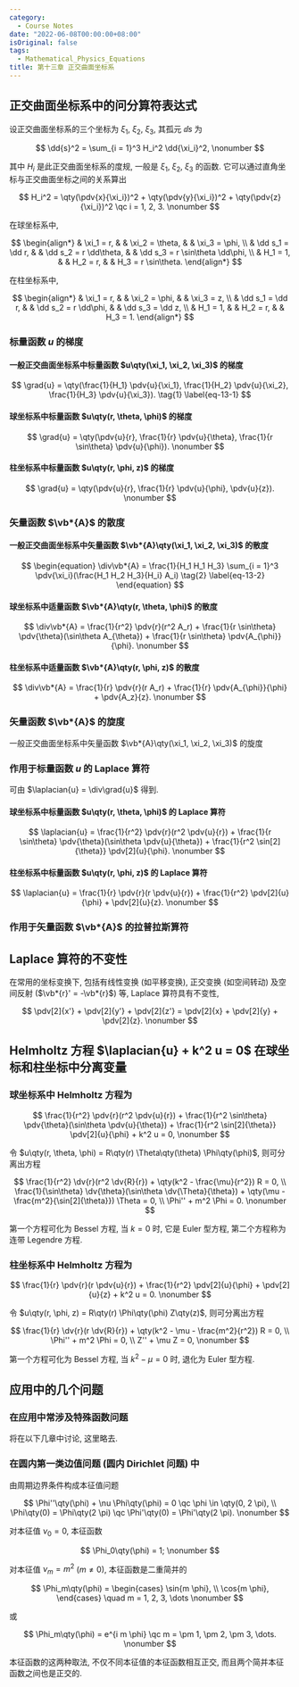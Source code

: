 ```yaml
---
category:
  - Course Notes
date: "2022-06-08T00:00:00+08:00"
isOriginal: false
tags:
  - Mathematical_Physics_Equations
title: 第十三章 正交曲面坐标系
---
```


## 正交曲面坐标系中的问分算符表达式

设正交曲面坐标系的三个坐标为 $\xi_1$, $\xi_2$, $\xi_3$, 其孤元 $\dd s$ 为

$$
\dd{s}^2 = \sum_{i = 1}^3 H_i^2 \dd{\xi_i}^2,
\nonumber
$$

其中 $H_i$ 是此正交曲面坐标系的度规, 一般是 $\xi_1$, $\xi_2$, $\xi_3$ 的函数. 它可以通过直角坐标与正交曲面坐标之间的关系算出

$$
H_i^2 = \qty(\pdv{x}{\xi_i})^2 + \qty(\pdv{y}{\xi_i})^2 + \qty(\pdv{z}{\xi_i})^2 \qc i = 1, 2, 3.
\nonumber
$$

在球坐标系中,

$$
\begin{align*}
   & \xi_1 = r,       &  & \xi_2 = \theta,        &  & \xi_3 = \phi,                   \\
   & \dd s_1 = \dd r, &  & \dd s_2 = r \dd\theta, &  & \dd s_3 = r \sin\theta \dd\phi, \\
   & H_1 = 1,         &  & H_2 = r,               &  & H_3 = r \sin\theta.
\end{align*}
$$

在柱坐标系中,

$$
\begin{align*}
   & \xi_1 = r,       &  & \xi_2 = \phi,        &  & \xi_3 = z,       \\
   & \dd s_1 = \dd r, &  & \dd s_2 = r \dd\phi, &  & \dd s_3 = \dd z, \\
   & H_1 = 1,         &  & H_2 = r,             &  & H_3 = 1.
\end{align*}
$$

### 标量函数 $u$ 的梯度

#### 一般正交曲面坐标系中标量函数 $u\qty(\xi_1, \xi_2, \xi_3)$ 的梯度

$$
\grad{u} = \qty(\frac{1}{H_1} \pdv{u}{\xi_1}, \frac{1}{H_2} \pdv{u}{\xi_2}, \frac{1}{H_3} \pdv{u}{\xi_3}).
\tag{1} \label{eq-13-1}
$$

#### 球坐标系中标量函数 $u\qty(r, \theta, \phi)$ 的梯度

$$
\grad{u} = \qty(\pdv{u}{r}, \frac{1}{r} \pdv{u}{\theta}, \frac{1}{r \sin\theta} \pdv{u}{\phi}).
\nonumber
$$

#### 柱坐标系中标量函数 $u\qty(r, \phi, z)$ 的梯度

$$
\grad{u} = \qty(\pdv{u}{r}, \frac{1}{r} \pdv{u}{\phi}, \pdv{u}{z}).
\nonumber
$$

### 矢量函数 $\vb*{A}$ 的散度

#### 一般正交曲面坐标系中矢量函数 $\vb*{A}\qty(\xi_1, \xi_2, \xi_3)$ 的散度

$$
\begin{equation}
  \div\vb*{A} = \frac{1}{H_1 H_1 H_3} \sum_{i = 1}^3 \pdv{\xi_i}(\frac{H_1 H_2 H_3}{H_i} A_i)
  \tag{2} \label{eq-13-2}
\end{equation}
$$

#### 球坐标系中适量函数 $\vb*{A}\qty(r, \theta, \phi)$ 的散度

$$
\div\vb*{A} = \frac{1}{r^2} \pdv{r}(r^2 A_r) + \frac{1}{r \sin\theta} \pdv{\theta}(\sin\theta A_{\theta}) + \frac{1}{r \sin\theta} \pdv{A_{\phi}}{\phi}.
\nonumber
$$

#### 柱坐标系中适量函数 $\vb*{A}\qty(r, \phi, z)$ 的散度

$$
\div\vb*{A} = \frac{1}{r} \pdv{r}(r A_r) + \frac{1}{r} \pdv{A_{\phi}}{\phi} + \pdv{A_z}{z}.
\nonumber
$$

### 矢量函数 $\vb*{A}$ 的旋度

一般正交曲面坐标系中矢量函数 $\vb*{A}\qty(\xi_1, \xi_2, \xi_3)$ 的旋度

### 作用于标量函数 $u$ 的 Laplace 算符

可由 $\laplacian{u} = \div\grad{u}$ 得到.

#### 球坐标系中标量函数 $u\qty(r, \theta, \phi)$ 的 Laplace 算符

$$
\laplacian{u} = \frac{1}{r^2} \pdv{r}(r^2 \pdv{u}{r}) + \frac{1}{r \sin\theta} \pdv{\theta}(\sin\theta \pdv{u}{\theta}) + \frac{1}{r^2 \sin[2]{\theta}} \pdv[2]{u}{\phi}.
\nonumber
$$

#### 柱坐标系中标量函数 $u\qty(r, \phi, z)$ 的 Laplace 算符

$$
\laplacian{u} = \frac{1}{r} \pdv{r}(r \pdv{u}{r}) + \frac{1}{r^2} \pdv[2]{u}{\phi} + \pdv[2]{u}{z}.
\nonumber
$$

### 作用于矢量函数 $\vb*{A}$ 的拉普拉斯算符

## Laplace 算符的不变性

在常用的坐标变换下, 包括有线性变换 (如平移变换), 正交变换 (如空间转动) 及空间反射 ($\vb*{r}' = -\vb*{r}$) 等, Laplace 算符具有不变性,

$$
\pdv[2]{x'} + \pdv[2]{y'} + \pdv[2]{z'} = \pdv[2]{x} + \pdv[2]{y} + \pdv[2]{z}.
\nonumber
$$

## Helmholtz 方程 $\laplacian{u} + k^2 u = 0$ 在球坐标和柱坐标中分离变量

### 球坐标系中 Helmholtz 方程为

$$
\frac{1}{r^2} \pdv{r}(r^2 \pdv{u}{r}) + \frac{1}{r^2 \sin\theta} \pdv{\theta}(\sin\theta \pdv{u}{\theta}) + \frac{1}{r^2 \sin[2]{\theta}} \pdv[2]{u}{\phi} + k^2 u = 0,
\nonumber
$$

令 $u\qty(r, \theta, \phi) = R\qty(r) \Theta\qty(\theta) \Phi\qty(\phi)$, 则可分离出方程

$$
\frac{1}{r^2} \dv{r}(r^2 \dv{R}{r}) + \qty(k^2 - \frac{\mu}{r^2}) R = 0,                                               \\
\frac{1}{\sin\theta} \dv{\theta}(\sin\theta \dv{\Theta}{\theta}) + \qty(\mu - \frac{m^2}{\sin[2]{\theta}}) \Theta = 0, \\
\Phi'' + m^2 \Phi = 0.
\nonumber
$$

第一个方程可化为 Bessel 方程, 当 $k = 0$ 时, 它是 Euler 型方程, 第二个方程称为连带 Legendre 方程.

### 柱坐标系中 Helmholtz 方程为

$$
\frac{1}{r} \pdv{r}(r \pdv{u}{r}) + \frac{1}{r^2} \pdv[2]{u}{\phi} + \pdv[2]{u}{z} + k^2 u = 0.
\nonumber
$$

令 $u\qty(r, \phi, z) = R\qty(r) \Phi\qty(\phi) Z\qty(z)$, 则可分离出方程

$$
\frac{1}{r} \dv{r}(r \dv{R}{r}) + \qty(k^2 - \mu - \frac{m^2}{r^2}) R = 0, \\
\Phi'' + m^2 \Phi = 0,                                                     \\
Z'' + \mu Z = 0,
\nonumber
$$

第一个方程可化为 Bessel 方程, 当 $k^2 - \mu = 0$ 时, 退化为 Euler 型方程.

## 应用中的几个问题

### 在应用中常涉及特殊函数问题

将在以下几章中讨论, 这里略去.

### 在圆内第一类边值问题 (圆内 Dirichlet 问题) 中

由周期边界条件构成本征值问题

$$
\Phi''\qty(\phi) + \nu \Phi\qty(\phi) = 0 \qc \phi \in \qty(0, 2 \pi), \\
\Phi\qty(0) = \Phi\qty(2 \pi) \qc \Phi'\qty(0) = \Phi'\qty(2 \pi).
\nonumber
$$

对本征值 $\nu_0 = 0$, 本征函数

$$
\Phi_0\qty(\phi) = 1;
\nonumber
$$

对本征值 $\nu_m = m^2$ ($m \neq 0$), 本征函数是二重简并的

$$
\Phi_m\qty(\phi) = \begin{cases}
  \sin{m \phi}, \\
  \cos{m \phi},
\end{cases} \quad m = 1, 2, 3, \dots
\nonumber
$$

或

$$
\Phi_m\qty(\phi) = e^{i m \phi} \qc m = \pm 1, \pm 2, \pm 3, \dots.
\nonumber
$$

本征函数的这两种取法, 不仅不同本征值的本征函数相互正交, 而且两个简并本征函数之间也是正交的.
